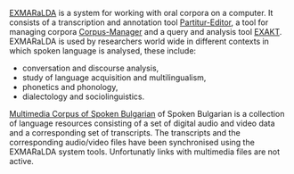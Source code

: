 [EXMARaLDA](https://exmaralda.org/en/about-exmaralda/) is a system for working with oral corpora on a computer. It consists of a transcription and annotation tool [Partitur-Editor](https://exmaralda.org/en/partitur-editor-2/), a tool for managing corpora [Corpus-Manager](https://exmaralda.org/en/corpus-manager-coma-2/) and a query and analysis tool [EXAKT](https://exmaralda.org/en/exakt-3/).
EXMARaLDA is used by researchers world wide in different contexts in which spoken language is analysed, these include:
* conversation and discourse analysis,
* study of language acquisition and multilingualism,
* phonetics and phonology,
* dialectology and sociolinguistics.

[Multimedia Corpus of Spoken Bulgarian](http://folk.uio.no/kjetilrh/bgspeech/mirrorBGSSGB/bg/resources/multimediacorpus_en.html) of Spoken Bulgarian is a collection of language resources consisting of a set of digital audio and video data and a corresponding set of transcripts. The transcripts and the corresponding audio/video files have been synchronised using the EXMARaLDA system tools. Unfortunatly links with multimedia files are not active.
